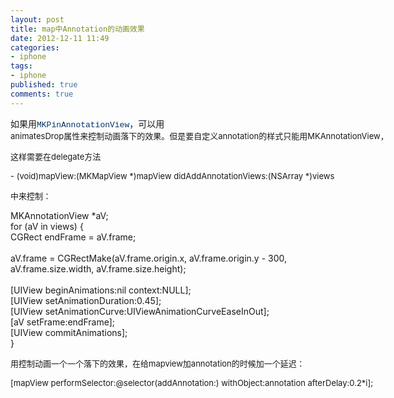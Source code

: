```yaml
---
layout: post
title: map中Annotation的动画效果
date: 2012-12-11 11:49
categories:
- iphone
tags:
- iphone
published: true
comments: true
---
```

<p><p>如果用<a style="color: #003366; text-decoration: none; font-family: Courier, Consolas, monospace; font-size: 13px;" href="https://developer.apple.com/library/ios/documentation/MapKit/Reference/MKPinAnnotationView_Class/Reference/Reference.html#//apple_ref/occ/cl/MKPinAnnotationView" target="_self">MKPinAnnotationView</a>，可以用<span style="font-size: 13px; white-space: nowrap;">animatesDrop属性来控制动画落下的效果。但是要自定义annotation的样式只能用MKAnnotationView，</span></p>
<p><span style="font-size: 13px; white-space: nowrap;">这样需要在delegate方法</span></p>
<p><span style="font-size: 13px; white-space: nowrap;">- (void)mapView:(MKMapView *)mapView didAddAnnotationViews:(NSArray *)views</span></p>
<p><span style="font-size: 13px; white-space: nowrap;">中来控制：</span></p>
<p>MKAnnotationView *aV;<br />for (aV in views) {<br /> CGRect endFrame = aV.frame;<br /> <br /> aV.frame = CGRectMake(aV.frame.origin.x, aV.frame.origin.y - 300, aV.frame.size.width, aV.frame.size.height);<br /> <br /> [UIView beginAnimations:nil context:NULL];<br /> [UIView setAnimationDuration:0.45];<br /> [UIView setAnimationCurve:UIViewAnimationCurveEaseInOut];<br /> [aV setFrame:endFrame];<br /> [UIView commitAnimations];<br />}</p>
<p><span style="font-size: 13px; white-space: nowrap;">用控制动画一个一个落下的效果，在给mapview加annotation的时候加一个延迟：</span></p>
<p><span style="font-size: 13px; white-space: nowrap;">[mapView performSelector:@selector(addAnnotation:) withObject:annotation afterDelay:0.2*i];</span></p></p>
